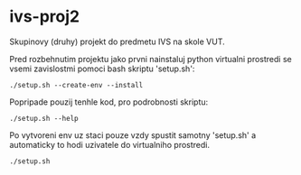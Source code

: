 # ivs-proj2
Skupinovy (druhy) projekt do predmetu IVS na skole VUT.

Pred rozbehnutim projektu jako prvni nainstaluj python virtualni prostredi se vsemi zavislostmi pomoci bash skriptu 'setup.sh':

```
./setup.sh --create-env --install
```

Popripade pouzij tenhle kod, pro podrobnosti skriptu:

```
./setup.sh --help
```

Po vytvoreni env uz staci pouze vzdy spustit samotny 'setup.sh' a automaticky to hodi uzivatele do virtualniho prostredi.
```
./setup.sh
```
